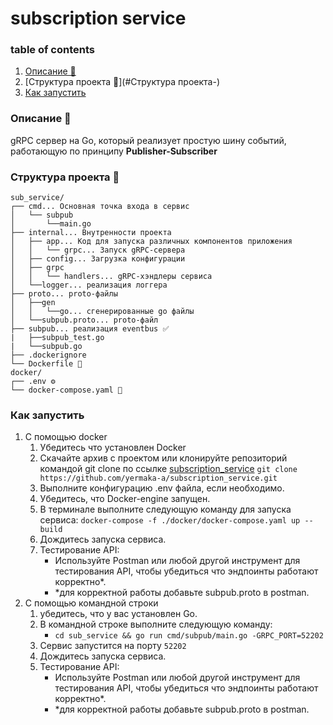 # subscription service

### table of contents
1. [Описание 📑](#описание-)  
2. [Структура проекта 📁](#Структура проекта-)
3. [Как запустить](#как-запустить)
### Описание 📑
gRPC сервер на Go, который реализует простую шину событий, работающую по принципу **Publisher-Subscriber**

### Структура проекта 📁
```
sub_service/
┌── cmd... Основная точка входа в сервис
│   └── subpub
│       └──main.go  
├── internal... Внутренности проекта       
│   ├── app... Код для запуска различных компонентов приложения
│   │   └── grpc... Запуск gRPC-сервера
│   ├── config... Загрузка конфигурации
│	├── grpc
│	│	└── handlers... gRPC-хэндлеры сервиса
│	└──logger... реализация логгера
├── proto... proto-файлы
│   ├──gen
│   │   └──go... сгенерированные go файлы
│   └──subpub.proto... proto-файл
├── subpub... реализация eventbus ✅
|   ├──subpub_test.go
|   └──subpub.go
├── .dockerignore
└── Dockerfile 🐳
docker/
┌── .env ⚙️
└── docker-compose.yaml 🐳
```

### Как запустить
 1. С помощью docker
    1. Убедитесь что установлен Docker
    2. Скачайте архив с проектом или клонируйте репозиторий командой git clone по ссылке [subscription_service](https://github.com/yermaka-a/subscription_service.git)
    `git clone https://github.com/yermaka-a/subscription_service.git`
    3. Выполните конфигурацию .env файла, если необходимо.
    4. Убедитесь, что Docker-engine запущен.
    5. В терминале выполните следующую команду для запуска сервиса: `docker-compose -f ./docker/docker-compose.yaml up --build` 
    6. Дождитесь запуска сервиса.
    8. Тестирование API:
        - Используйте Postman или любой другой инструмент для тестирования API, чтобы убедиться что эндпоинты работают корректно*.
        - *для корректной работы добавьте subpub.proto в postman. 
2. С помощью командной строки
    1. убедитесь, что у вас установлен Go.
    2. В командной строке выполните следующую команду:
        - `cd sub_service && go run cmd/subpub/main.go -GRPC_PORT=52202`
    3. Сервис запустится на порту `52202`
    4. Дождитесь запуска сервиса.
    5. Тестирование API:
        - Используйте Postman или любой другой инструмент для тестирования API, чтобы убедиться что эндпоинты работают корректно*.
        - *для корректной работы добавьте subpub.proto в postman.       